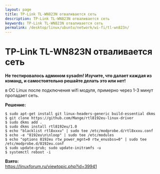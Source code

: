 ```yaml
---
layout: page
title: TP-Link TL-WN823N отваливается сеть
description: TP-Link TL-WN823N отваливается сеть
keywords: TP-Link TL-WN823N отваливается сеть
permalink: /desktop/linux/ubuntu/network/wi-fi/tl-wn823n/
---
```


# TP-Link TL-WN823N отваливается сеть

**Не тестировалось админом sysadm! Изучите, что далает каждая из команд, и самостоятельно решайте делать это или нет!**

в ОС Linux после подключения wifi модуля, примерно через 1-3 минут пропадает сеть.

**Решение:**

    $ sudo apt-get install git linux-headers-generic build-essential dkms
    $ git clone https://github.com/Mange/rtl8192eu-linux-driver
    $ sudo dkms add .
    $ sudo dkms install rtl8192eu/1.0
    $ echo "blacklist rtl8xxxu" | sudo tee /etc/modprobe.d/rtl8xxxu.conf
    $ echo -e "8192eu\n\nloop" | sudo tee /etc/modules
    $ echo "options 8192eu rtw_power_mgnt=0 rtw_enusbss=0" | sudo tee /etc/modprobe.d/8192eu.conf
    $ sudo update-grub; sudo update-initramfs -u
    $ systemctl reboot -i

**Взято:**  
https://linuxforum.ru/viewtopic.php?id=39941
